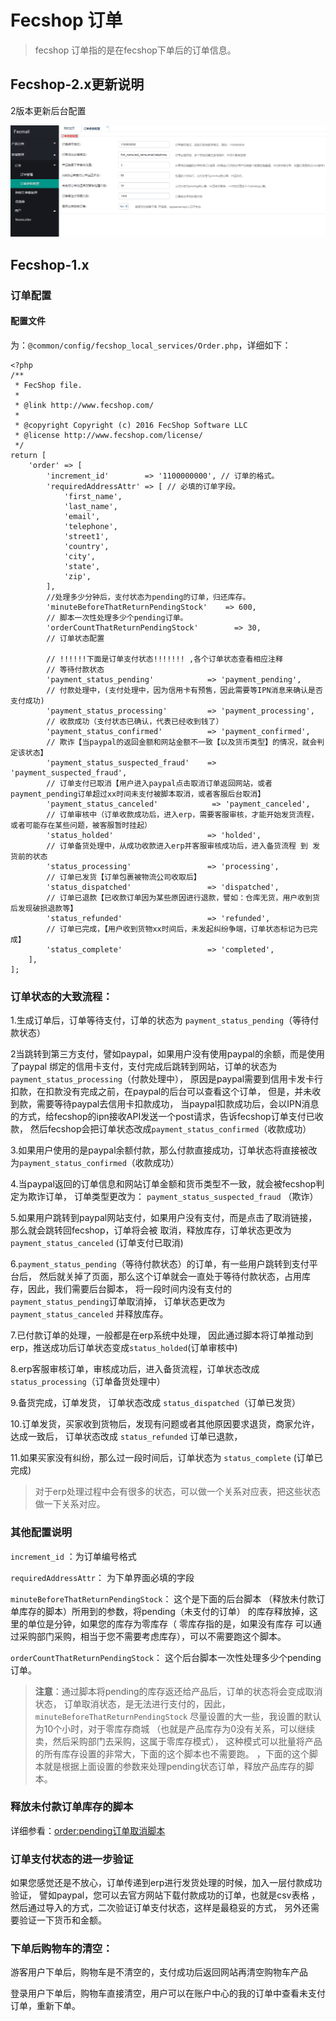 Fecshop 订单
=============

> fecshop 订单指的是在fecshop下单后的订单信息。


Fecshop-2.x更新说明
-------------

2版本更新后台配置


![xx](images/af1.png)


Fecshop-1.x
-------------



### 订单配置

#### 配置文件

为：`@common/config/fecshop_local_services/Order.php`，详细如下：

```
<?php
/**
 * FecShop file.
 *
 * @link http://www.fecshop.com/
 *
 * @copyright Copyright (c) 2016 FecShop Software LLC
 * @license http://www.fecshop.com/license/
 */
return [
    'order' => [
        'increment_id'        => '1100000000', // 订单的格式。
        'requiredAddressAttr' => [ // 必填的订单字段。
            'first_name',
            'last_name',
            'email',
            'telephone',
            'street1',
            'country',
            'city',
            'state',
            'zip',
        ],
        //处理多少分钟后，支付状态为pending的订单，归还库存。
        'minuteBeforeThatReturnPendingStock'    => 600,
        // 脚本一次性处理多少个pending订单。
        'orderCountThatReturnPendingStock'        => 30,
        // 订单状态配置
        
        // !!!!!!下面是订单支付状态!!!!!!! ,各个订单状态查看相应注释
        // 等待付款状态
        'payment_status_pending'            => 'payment_pending',
        // 付款处理中，(支付处理中，因为信用卡有预售，因此需要等IPN消息来确认是否支付成功)
        'payment_status_processing'         => 'payment_processing',
        // 收款成功（支付状态已确认，代表已经收到钱了）
        'payment_status_confirmed'          => 'payment_confirmed',
        // 欺诈【当paypal的返回金额和网站金额不一致【以及货币类型】的情况，就会判定该状态】
        'payment_status_suspected_fraud'    => 'payment_suspected_fraud',
        // 订单支付已取消【用户进入paypal点击取消订单返回网站，或者payment_pending订单超过xx时间未支付被脚本取消，或者客服后台取消】
        'payment_status_canceled'            => 'payment_canceled',
        // 订单审核中（订单收款成功后，进入erp，需要客服审核，才能开始发货流程，或者可能存在某些问题，被客服暂时挂起）
        'status_holded'                     => 'holded',
        // 订单备货处理中，从成功收款进入erp并客服审核成功后，进入备货流程 到 发货前的状态
        'status_processing'                 => 'processing',
        // 订单已发货【订单包裹被物流公司收取后】
        'status_dispatched'                 => 'dispatched',
        // 订单已退款【已收款订单因为某些原因进行退款，譬如：仓库无货，用户收到货后发现破损退款等】
        'status_refunded'                   => 'refunded',
        // 订单已完成，【用户收到货物xx时间后，未发起纠纷争端，订单状态标记为已完成】
        'status_complete'                   => 'completed',
    ],    
];

```

### 订单状态的大致流程：

1.生成订单后，订单等待支付，订单的状态为 `payment_status_pending`（等待付款状态）

2当跳转到第三方支付，譬如paypal，如果用户没有使用paypal的余额，而是使用了paypal
绑定的信用卡支付，支付完成后跳转到网站，订单的状态为`payment_status_processing`（付款处理中），
原因是paypal需要到信用卡发卡行扣款，在扣款没有完成之前，在paypal的后台可以查看这个订单，
但是，并未收到款，需要等待paypal去信用卡扣款成功，
当paypal扣款成功后，会以IPN消息的方式，给fecshop的ipn接收API发送一个post请求，告诉fecshop订单支付已收款，
然后fecshop会把订单状态改成`payment_status_confirmed`（收款成功）

3.如果用户使用的是paypal余额付款，那么付款直接成功，订单状态将直接被改为`payment_status_confirmed`（收款成功）

4.当paypal返回的订单信息和网站订单金额和货币类型不一致，就会被fecshop判定为欺诈订单，
订单类型更改为： `payment_status_suspected_fraud` （欺诈）

5.如果用户跳转到paypal网站支付，如果用户没有支付，而是点击了取消链接，那么就会跳转回fecshop，订单将会被
取消，释放库存，订单状态更改为 `payment_status_canceled` (订单支付已取消) 

6.`payment_status_pending`（等待付款状态）的订单，有一些用户跳转到支付平台后，
然后就关掉了页面，那么这个订单就会一直处于等待付款状态，占用库存，因此，我们需要后台脚本，
将一段时间内没有支付的`payment_status_pending`订单取消掉，
订单状态更改为 `payment_status_canceled` 并释放库存。

7.已付款订单的处理，一般都是在erp系统中处理，
因此通过脚本将订单推动到erp，推送成功后订单状态变成`status_holded`(订单审核中)

8.erp客服审核订单，审核成功后，进入备货流程，订单状态改成`status_processing`（订单备货处理中）

9.备货完成，订单发货，   订单状态改成 `status_dispatched`（订单已发货）

10.订单发货，买家收到货物后，发现有问题或者其他原因要求退货，商家允许，达成一致后，
订单状态改成 `status_refunded` 订单已退款，

11.如果买家没有纠纷，那么过一段时间后，订单状态为 `status_complete` (订单已完成)

> 对于erp处理过程中会有很多的状态，可以做一个关系对应表，把这些状态做一下关系对应。

### 其他配置说明

`increment_id` ：为订单编号格式

`requiredAddressAttr`： 为下单界面必填的字段

`minuteBeforeThatReturnPendingStock`： 这个是下面的后台脚本
（释放未付款订单库存的脚本）所用到的参数，将pending（未支付的订单）
的库存释放掉，这里的单位是分钟，如果您的库存为零库存（
零库存指的是，如果没有库存
可以通过采购部门采购，相当于您不需要考虑库存），可以不需要跑这个脚本。

`orderCountThatReturnPendingStock`： 这个后台脚本一次性处理多少个pending订单。

> **注意**：通过脚本将pending的库存返还给产品后，订单的状态将会变成取消状态，
> 订单取消状态，是无法进行支付的，因此，`minuteBeforeThatReturnPendingStock`
> 尽量设置的大一些，我设置的默认为10个小时，对于零库存商城
> （也就是产品库存为0没有关系，可以继续卖，然后采购部门去采购，这属于零库存模式），
> 这种模式可以批量将产品的所有库存设置的非常大，下面的这个脚本也不需要跑。
> ，下面的这个脚本就是根据上面设置的参数来处理pending状态订单，释放产品库存的脚本。


### 释放未付款订单库存的脚本

详细参看：[order:pending订单取消脚本](http://www.fecshop.com/doc/fecshop-guide/develop/cn-1.0/guide-fecshop-console-pending-cancel.html)

### 订单支付状态的进一步验证

如果您感觉还是不放心，订单传递到erp进行发货处理的时候，加入一层付款成功验证，
譬如paypal，您可以去官方网站下载付款成功的订单，也就是csv表格
，然后通过导入的方式，二次验证订单支付状态，这样是最稳妥的方式，
另外还需要验证一下货币和金额。


### 下单后购物车的清空：

游客用户下单后，购物车是不清空的，支付成功后返回网站再清空购物车产品

登录用户下单后，购物车直接清空，用户可以在账户中心的我的订单中查看未支付订单，重新下单。


















